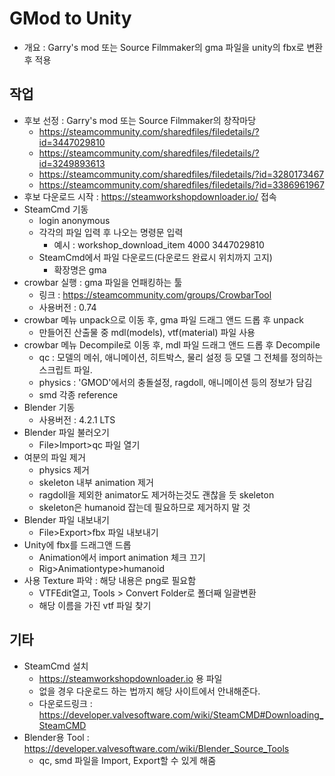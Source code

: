 # GMod to Unity

- 개요 : Garry's mod 또는 Source Filmmaker의 gma 파일을 unity의 fbx로 변환 후 적용

## 작업

- 후보 선정 : Garry's mod 또는 Source Filmmaker의 창작마당
  - <https://steamcommunity.com/sharedfiles/filedetails/?id=3447029810>
  - <https://steamcommunity.com/sharedfiles/filedetails/?id=3249893613>
  - <https://steamcommunity.com/sharedfiles/filedetails/?id=3280173467>
  - <https://steamcommunity.com/sharedfiles/filedetails/?id=3386961967>
- 후보 다운로드 시작 : <https://steamworkshopdownloader.io/> 접속
- SteamCmd 기동
  - login anonymous
  - 각각의 파일 입력 후 나오는 명령문 입력
    - 예시 : workshop_download_item 4000 3447029810
  - SteamCmd에서 파일 다운로드(다운로드 완료시 위치까지 고지)
    - 확장명은 gma
- crowbar 실행 : gma 파일을 언패킹하는 툴
  - 링크 : <https://steamcommunity.com/groups/CrowbarTool>
  - 사용버전 : 0.74
- crowbar 메뉴 unpack으로 이동 후, gma 파일 드래그 앤드 드롭 후 unpack
  - 만들어진 산출물 중 mdl(models), vtf(material) 파일 사용
- crowbar 메뉴 Decompile로 이동 후, mdl 파일 드래그 앤드 드롭 후 Decompile
  - qc : 모델의 메쉬, 애니메이션, 히트박스, 물리 설정 등 모델 그 전체를 정의하는 스크립트 파일.
  - physics : 'GMOD'에서의 충돌설정, ragdoll, 애니메이션 등의 정보가 담김
  - smd 각종 reference
- Blender 기동
  - 사용버전 : 4.2.1 LTS
- Blender 파일 불러오기
  - File>Import>qc 파일 열기
- 여분의 파일 제거
  - physics 제거
  - skeleton 내부 animation 제거
  - ragdoll을 제외한 animator도 제거하는것도 괜찮을 듯 skeleton
  - skeleton은 humanoid 잡는데 필요하므로 제거하지 말 것
- Blender 파일 내보내기
  - File>Export>fbx 파일 내보내기
- Unity에 fbx를 드래그앤 드롭
  - Animation에서 import animation 체크 끄기
  - Rig>Animationtype>humanoid
- 사용 Texture 파악 : 해당 내용은 png로 필요함
  - VTFEdit열고, Tools > Convert Folder로 폴더째 일괄변환
  - 해당 이름을 가진 vtf 파일 찾기

## 기타

- SteamCmd 설치
  - <https://steamworkshopdownloader.io> 용 파일
  - 없을 경우 다운로드 하는 법까지 해당 사이트에서 안내해준다.
  - 다운로드링크 : <https://developer.valvesoftware.com/wiki/SteamCMD#Downloading_SteamCMD>
- Blender용 Tool : <https://developer.valvesoftware.com/wiki/Blender_Source_Tools>
  - qc, smd 파일을 Import, Export할 수 있게 해줌
